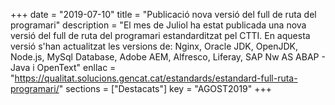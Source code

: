 +++
date = "2019-07-10"
title = "Publicació nova versió del full de ruta del programari"
description = "El mes de Juliol ha estat publicada una nova versió del full de ruta del programari estandarditzat pel CTTI. En aquesta versió s'han actualitzat les versions de: Nginx, Oracle JDK, OpenJDK, Node.js, MySql Database, Adobe AEM, Alfresco, Liferay, SAP Nw AS ABAP - Java i OpenText"
enllac = "https://qualitat.solucions.gencat.cat/estandards/estandard-full-ruta-programari/"
sections    = ["Destacats"]
key = "AGOST2019"
+++

